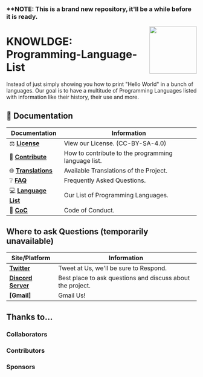 <!-- Title [Start] -->
### ****NOTE:** This is a brand new repository, it'll be a while before it is ready.

<a href="Place Holder"><img src="https://github.com/Programming-Language-List/programming-language-list/blob/main/Resources/image-placeholder.jpg" width="125" height="125" align="right" /></a>

# KNOWLDGE: Programming-Language-List

<!-- Title [End] -->
<!-- The Body [Start] -->

Instead of just simply showing you how to print "Hello World" in a bunch of languages. Our goal is to have a multitude of Programming Languages listed with information like their history, their use and more.

<!-- Navigation [Start] -->

## 📖 Documentation

| Documentation              | Information                                                    |
| -------------------------- | -------------------------------------------------------------- |
| ⚖️ **[License]**           | View our License. (CC-BY-SA-4.0)                               |
| 💝 **[Contribute]**        | How to contribute to the programming language list.            |
| 🌐 **[Translations]**      | Available Translations of the Project.                         |
| ❔ **[FAQ]**                | Frequently Asked Questions.                                    |
| 💻 **[Language List]**     | Our List of Programming Languages.                             |
| 📑 **[CoC]**               | Code of Conduct.                                               |

[license]: https://github.com/KNOWLDGE/programming-language-list/blob/main/LICENSE
[contribute]: https://github.com/KNOWLDGE/programming-language-list/blob/main/CONTRIBUTING.md
[translations]: https://github.com/KNOWLDGE/programming-language-list/blob/main/Translations-List.md
[faq]: https://github.com/KNOWLDGE/programming-language-list/blob/main/FAQ.md
[language list]: https://github.com/KNOWLDGE/programming-language-list/blob/main/Language-List.md
[coc]: https://github.com/KNOWLDGE/programming-language-list/blob/main/CODE_OF_CONDUCT.md

<!-- Navigation [End] -->
<!-- Social Table [Start] -->
## Where to ask Questions (temporarily unavailable)

| Site/Platform              | Information                                                    |
| -------------------------- | -------------------------------------------------------------- |
| **[Twitter]**              | Tweet at Us, we'll be sure to Respond.                         |
| **[Discord Server]**       | Best place to ask questions and discuss about the project.     |
| **[Gmail]**                | Gmail Us!                                                      |

[twitter]: https://twitter.com/ListLanguage
[discord server]:
[gmail]:
<!-- Social Table [End] -->
<!-- Contribute List [Start] -->
## Thanks to...

### Collaborators

<!-- readme: collaborators -start -->
<!-- readme: collaborators -end -->

### Contributors

<!-- readme: contributors -start -->
<!-- readme: contributors -end -->

### Sponsors

<!-- readme: sponsors -start -->
<!-- readme: sponsors -end -->

<!-- Contribute List [End] -->
<!-- The Body [End] -->
